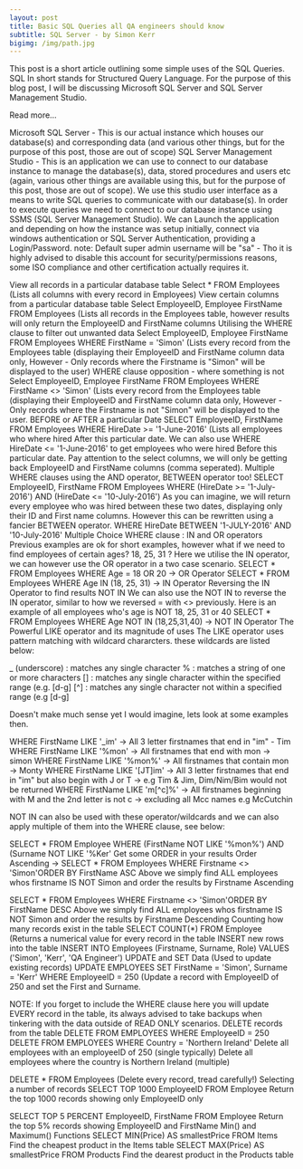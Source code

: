 ```yaml
---
layout: post
title: Basic SQL Queries all QA engineers should know
subtitle: SQL Server - by Simon Kerr
bigimg: /img/path.jpg
---
```


This post is a short article outlining some simple uses of the SQL Queries.  SQL In short stands for Structured Query Language.  For the purpose of this blog post, I will be discussing Microsoft SQL Server and SQL Server Management Studio.

Read more…

Microsoft SQL Server - This is our actual instance which houses our database(s) and corresponding data (and various other things, but for the purpose of this post, those are out of scope)
SQL Server Management Studio - This is an application we can use to connect to our database instance to manage the database(s), data, stored procedures and users etc (again, various other things are available using this, but for the purpose of this post, those are out of scope).  We use this studio user interface as a means to write SQL queries to communicate with our database(s).
In order to execute queries we need to connect to our database instance using SSMS (SQL Server Management Studio).  We can Launch the application and depending on how the instance was setup initially, connect via windows authentication or SQL Server Authentication, providing a Login/Password.  note: Default super admin username will be "sa" - Tho it is highly advised to disable this account for security/permissions reasons, some ISO compliance and other certification actually requires it.



View all records in a particular database table
Select * FROM Employees (Lists all columns with every record in Employees)
View certain columns from a particular database table
Select EmployeeID, Employee FirstName FROM Employees (Lists all records in
the Employees table, however results will only return the EmployeeID and 
FirstName columns
Utilising the WHERE clause to filter out unwanted data
Select EmployeeID, Employee FirstName FROM Employees WHERE FirstName = 
'Simon' (Lists every record from the Employees table (displaying their
EmployeeID and FirstName column data only, However - Only records where the
Firstname is "Simon" will be displayed to the user)
WHERE clause opposition - where something is not
Select EmployeeID, Employee FirstName FROM Employees WHERE FirstName <> 
'Simon' (Lists every record from the Employees table (displaying their
EmployeeID and FirstName column data only, However - Only records where the
Firstname is not "Simon" will be displayed to the user.
BEFORE or AFTER a particular Date
SELECT EmployeeID, FirstName FROM Employees WHERE HireDate >= '1-June-2016'
(Lists all employees who where hired After this particular date.  We can also
use WHERE HireDate <= '1-June-2016' to get employees who were hired Before
this particular date.  Pay attention to the select columns, we will only be 
getting back EmployeeID and FirstName columns (comma seperated).
Multiple WHERE clauses using the AND operator, BETWEEN operator too!
SELECT EmployeeID, FirstName FROM Employees WHERE (HireDate >= '1-July-2016')
AND (HireDate <= '10-July-2016') As you can imagine, we will return every 
employee who was hired between these two dates, displaying only their ID
and First name columns.  However this can be rewritten using a fancier 
BETWEEN operator.  WHERE HireDate BETWEEN '1-JULY-2016' AND '10-July-2016'
Multiple Choice WHERE clause : IN and OR operators
Previous examples are ok for short examples, however what if we need to find
employees of certain ages? 18, 25, 31 ?  Here we utilise the IN operator, we 
can however use the OR operator in a two case scenario.
SELECT * FROM Employees WHERE Age = 18 OR 20  -> OR Operator
SELECT * FROM Employees WHERE Age IN (18, 25, 31) -> IN Operator
Reversing the IN Operator to find results NOT IN
We can also use the NOT IN to reverse the IN operator, similar to how we 
reversed = with <> previously.  Here is an example of all employees who's age
is NOT 18, 25, 31 or 40
SELECT * FROM Employees WHERE Age NOT IN (18,25,31,40) -> NOT IN Operator
The Powerful LIKE operator and its magnitude of uses
The LIKE operator uses pattern matching with wildcard chararcters.  these 
wildcards are listed below:

_ (underscore) : matches any single character
% : matches a string of one or more characters
[] : matches any single character within the specified range (e.g. [d-g]
[^] : matches any single character not within a specified range (e.g [d-g]

Doesn't make much sense yet I would imagine, lets look at some examples then.

WHERE FirstName LIKE '_im' -> All 3 letter firstnames that end in "im" - Tim
WHERE FirstName LIKE '%mon' -> All firstnames that end with mon -> simon
WHERE FirstName LIKE '%mon%' -> All firstnames that contain mon -> Monty
WHERE FirstName LIKE '[JT]im' -> All 3 letter firstnames that end in "im" but
also begin with J or T -> e.g Tim & Jim, Dim/Nim/Bim would not be returned
WHERE FirstName LIKE 'm[^c]%' -> All firstnames beginning with M and the 2nd
letter is not c -> excluding all Mcc names e.g McCutchin

NOT IN can also be used with these operator/wildcards and we can also apply
multiple of them into the WHERE clause, see below:

SELECT * FROM Employee WHERE (FirstName NOT LIKE '%mon%') AND (Surname NOT 
LIKE '%Ker'
Get some ORDER in your results
Order Ascending -> 
SELECT * FROM Employees WHERE Firstname <> 'Simon'ORDER BY FirstName ASC
Above we simply find ALL employees whos firstname IS NOT Simon and order the
results by Firstname Ascending

SELECT * FROM Employees WHERE Firstname <> 'Simon'ORDER BY FirstName DESC
Above we simply find ALL employees whos firstname IS NOT Simon and order the
results by Firstname Descending
Counting how many records exist in the table
SELECT COUNT(*) FROM Employee (Returns a numerical value for every record in
the table
INSERT new rows into the table
INSERT INTO Employees (Firstname, Surname, Role) VALUES ('Simon', 'Kerr', 
'QA Engineer')
UPDATE and SET Data (Used to update existing records)
UPDATE EMPLOYEES SET FirstName = 'Simon', Surname = 'Kerr' WHERE EmployeeID
= 250 (Update a record with EmployeeID of 250 and set the First and Surname.

NOTE: If you forget to include the WHERE clause here you will update EVERY 
record in the table, its always advised to take backups when tinkering with
the data outside of READ ONLY scenarios.
DELETE records from the table
DELETE FROM EMPLOYEES WHERE EmployeeID = 250 
DELETE FROM EMPLOYEES WHERE Country = 'Northern Ireland'
Delete all employees with an employeeID of 250 (single typically)
Delete all employees where the country is Northern Ireland (multiple)

DELETE * FROM Employees (Delete every record, tread carefully!)
Selecting a number of records
SELECT TOP 1000 EmployeeID FROM Employee
Return the top 1000 records showing only EmployeeID only

SELECT TOP 5 PERCENT EmployeeID, FirstName FROM Employee
Return the top 5% records showing EmployeeID and FirstName
Min() and Maximum() Functions
SELECT MIN(Price) AS smallestPrice FROM Items
Find the cheapest product in the Items table
SELECT MAX(Price) AS smallestPrice FROM Products
Find the dearest product in the Products table
